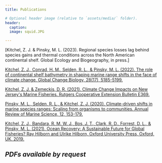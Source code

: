 ```yaml
---
title: Publications

# Optional header image (relative to `assets/media/` folder).
header:
  caption: 
  image: squid.JPG

---
```

[Kitchel, Z. J. & Pinsky, M. L. (2023). Regional species losses lag behind species gains and thermal conditions across the North American continental shelf. Global Ecology and Biogeography, in press.]

[Kitchel, Z. J., Conrad, H. M., Selden, R. L., & Pinsky, M. L. (2022). The role of continental shelf bathymetry in shaping marine range shifts in the face of climate change. Global Change Biology, 28(17), 5185-5199.](https://onlinelibrary.wiley.com/doi/full/10.1111/gcb.16276)

[Kitchel, Z. J. & Zemeckis, D. R. (2021). Climate Change Impacts on New Jersey's Marine Fisheries. Rutgers Cooperative Extension Bulletin E369.](https://njaes.rutgers.edu/e369/)

[Pinsky, M. L., Selden, R. L., & Kitchel, Z. J. (2020). Climate-driven shifts in marine species ranges: Scaling from organisms to communities. Annual Review of Marine Science, 12, 153-179.](https://www.annualreviews.org/doi/abs/10.1146/annurev-marine-010419-010916)

[Kitchel, Z. J., Bandara, R. M. W. J., Bos, J. T., Clark, R. D., Forrest, D. L., & Pinsky, M. L. (2021). Ocean Recovery: A Sustainable Future for Global Fisheries? Ray Hilborn and Ulrike Hilborn, Oxford University Press, Oxford, UK. 2019.](https://global.oup.com/academic/product/ocean-recovery-9780198839767)

_PDFs available by request_
---

